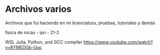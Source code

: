 # Archivos varios
Archivos que fui haciendo en mi licenciatura, pruebas, tutoriales y demás

fisica de rocas - ipn - 21-2

WSL Julia, Python, and GCC compiler
https://www.youtube.com/watch?v=RYMEDGb-Uuc
